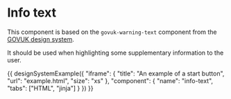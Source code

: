 # Info text

This component is based on the `govuk-warning-text` component from the [GOVUK design system](https://design-system.service.gov.uk/components/warning-text/).

It should be used when highlighting some supplementary information to the user.

{{ designSystemExample({
"iframe": {
    "title": "An example of a start button",
    "url": "example.html",
    "size": "xs"
},
"component": {
    "name": "info-text",
    "tabs": ["HTML", "jinja"]
}
}) }}
